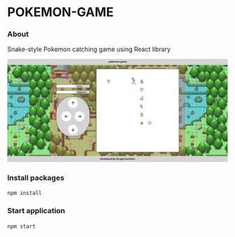 # POKEMON-GAME

### About
Snake-style Pokemon catching game using React library

![screenshot](src/assets/Screenshot.png)

### Install packages
```
npm install
```

### Start application
```
npm start
```